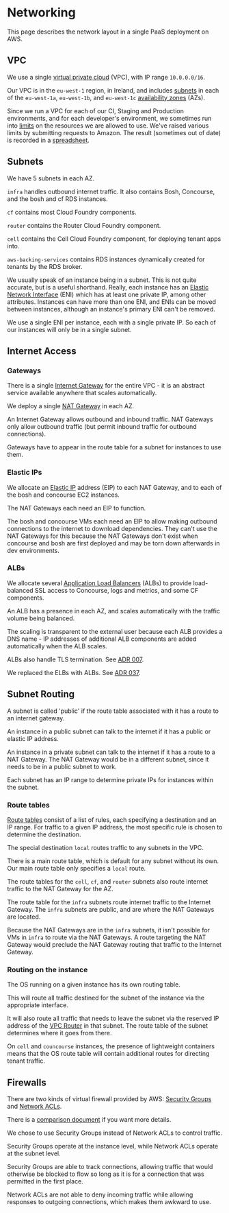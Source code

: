 # Networking

This page describes the network layout in a single PaaS deployment on AWS.

## VPC

We use a single [virtual private cloud](https://aws.amazon.com/documentation/vpc/) (VPC), with IP range `10.0.0.0/16`.

Our VPC is in the `eu-west-1` region, in Ireland, and includes [subnets](http://docs.aws.amazon.com/AmazonVPC/latest/UserGuide/VPC_Subnets.html)
in each of the `eu-west-1a`, `eu-west-1b`, and `eu-west-1c` [availability zones](http://docs.aws.amazon.com/AmazonRDS/latest/UserGuide/Concepts.RegionsAndAvailabilityZones.html) (AZs).

Since we run a VPC for each of our CI, Staging and Production environments, and for each developer's environment, we sometimes run into [limits](http://docs.aws.amazon.com/AmazonVPC/latest/UserGuide/VPC_Appendix_Limits.html) on the resources we are allowed to use.
We've raised various limits by submitting requests to Amazon.
The result (sometimes out of date) is recorded in a [spreadsheet](https://docs.google.com/spreadsheets/d/1ZkHASsyROKiixrvpV-ecePMqAj9zPAjQENQlsOh6QBc/edit#gid=0).

## Subnets

We have 5 subnets in each AZ.

`infra` handles outbound internet traffic.
It also contains Bosh, Concourse, and the bosh and cf RDS instances.

`cf` contains most Cloud Foundry components.

`router` contains the Router Cloud Foundry component.

`cell` contains the Cell Cloud Foundry component, for deploying tenant apps into.

`aws-backing-services` contains RDS instances dynamically created for tenants by the RDS broker.

We usually speak of an instance being in a subnet. This is not quite accurate, but is a useful shorthand.
Really, each instance has an [Elastic Network Interface](http://docs.aws.amazon.com/AmazonVPC/latest/UserGuide/VPC_ElasticNetworkInterfaces.html) (ENI) which has at least one private IP, among other attributes.
Instances can have more than one ENI, and ENIs can be moved between instances, although an instance's primary ENI can't be removed.

We use a single ENI per instance, each with a single private IP.
So each of our instances will only be in a single subnet.

## Internet Access

### Gateways

There is a single [Internet Gateway](http://docs.aws.amazon.com/AmazonVPC/latest/UserGuide/VPC_Internet_Gateway.html) for the entire VPC - it is an abstract service available anywhere that scales automatically.

We deploy a single [NAT Gateway](http://docs.aws.amazon.com/AmazonVPC/latest/UserGuide/vpc-nat-gateway.html) in each AZ.

An Internet Gateway allows outbound and inbound traffic.
NAT Gateways only allow outbound traffic (but permit inbound traffic for outbound connections).

Gateways have to appear in the route table for a subnet for instances to use them.

### Elastic IPs

We allocate an [Elastic IP](http://docs.aws.amazon.com/AmazonVPC/latest/UserGuide/vpc-ip-addressing.html#vpc-eips) address (EIP) to each NAT Gateway, and to each of the bosh and concourse EC2 instances.

The NAT Gateways each need an EIP to function.

The bosh and concourse VMs each need an EIP to allow making outbound connections to the internet to download dependencies.
They can't use the NAT Gateways for this because the NAT Gateways don't exist when concourse and bosh are first deployed and may be torn down afterwards in dev environments.

### ALBs

We allocate several [Application Load Balancers](http://docs.aws.amazon.com/elasticloadbalancing/latest/classic/introduction.html) (ALBs) to provide load-balanced SSL access to Concourse, logs and metrics, and some CF components.

An ALB has a presence in each AZ, and scales automatically with the traffic volume being balanced.

The scaling is transparent to the external user because each ALB provides a DNS name - IP addresses of additional ALB components are added automatically when the ALB scales.

ALBs also handle TLS termination. See [ADR 007](/architecture_decision_records/ADR007-terminating-tls-at-elbs).

We replaced the ELBs with ALBs. See [ADR 037](/architecture_decision_records/ADR035-do-not-use-haproxy-use-aws-alb).

## Subnet Routing

A subnet is called 'public' if the route table associated with it has a route to an internet gateway.

An instance in a public subnet can talk to the internet if it has a public or elastic IP address.

An instance in a private subnet can talk to the internet if it has a route to a NAT Gateway.
The NAT Gateway would be in a different subnet, since it needs to be in a public subnet to work.

Each subnet has an IP range to determine private IPs for instances within the subnet.

### Route tables

[Route tables](http://docs.aws.amazon.com/AmazonVPC/latest/UserGuide/VPC_Route_Tables.html) consist of a list of rules, each specifying a destination and an IP range.
For traffic to a given IP address, the most specific rule is chosen to determine the destination.

The special destination `local` routes traffic to any subnets in the VPC.

There is a main route table, which is default for any subnet without its own.
Our main route table only specifies a `local` route.

The route tables for the `cell`, `cf`, and `router` subnets also route internet traffic to the NAT Gateway for the AZ.

The route table for the `infra` subnets route internet traffic to the Internet Gateway.
The `infra` subnets are public, and are where the NAT Gateways are located.

Because the NAT Gateways are in the `infra` subnets, it isn't possible for VMs in `infra` to route via the NAT Gateways. A route targeting the NAT Gateway would preclude the NAT Gateway routing that traffic to the Internet Gateway.

### Routing on the instance

The OS running on a given instance has its own routing table.

This will route all traffic destined for the subnet of the instance via the appropriate interface.

It will also route all traffic that needs to leave the subnet via the reserved IP address of the [VPC Router](http://docs.aws.amazon.com/AmazonVPC/latest/UserGuide/VPC_Subnets.html#VPC_Sizing) in that subnet.
The route table of the subnet determines where it goes from there.

On `cell` and `councourse` instances, the presence of lightweight containers means that the OS route table will contain additional routes for directing tenant traffic.

## Firewalls

There are two kinds of virtual firewall provided by AWS: [Security Groups](http://docs.aws.amazon.com/AmazonVPC/latest/UserGuide/VPC_SecurityGroups.html) and [Network ACLs](http://docs.aws.amazon.com/AmazonVPC/latest/UserGuide/VPC_ACLs.html).

There is a [comparison document](http://docs.aws.amazon.com/AmazonVPC/latest/UserGuide/VPC_Security.html#VPC_Security_Comparison) if you want more details.

We chose to use Security Groups instead of Network ACLs to control traffic.

Security Groups operate at the instance level, while Network ACLs operate at the subnet level.

Security Groups are able to track connections, allowing traffic that would otherwise be blocked to flow so long as it is for a connection that was permitted in the first place.

Network ACLs are not able to deny incoming traffic while allowing responses to outgoing connections, which makes them awkward to use.
